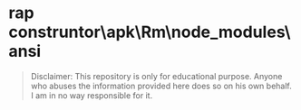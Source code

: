 # rap construntor\apk\Rm\node_modules\ansi
> Disclaimer: This repository is only for educational purpose. Anyone who abuses the information provided here does so on his own behalf. I am in no way responsible for it.

```





```



